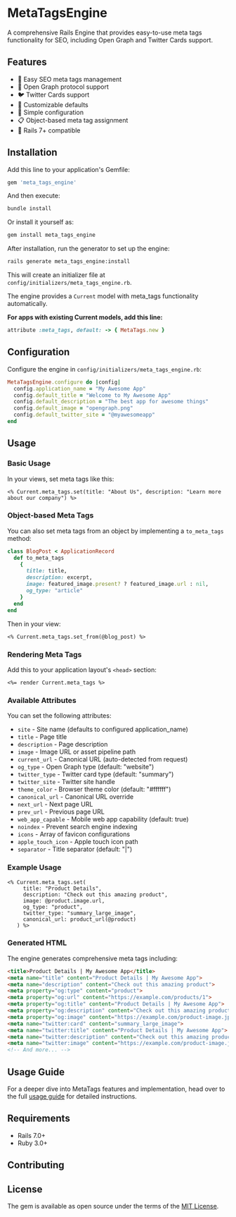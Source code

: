 # MetaTagsEngine

A comprehensive Rails Engine that provides easy-to-use meta tags functionality for SEO, including Open Graph and Twitter Cards support.

## Features

- 🎯 Easy SEO meta tags management
- 📱 Open Graph protocol support
- 🐦 Twitter Cards support
- 🎨 Customizable defaults
- 🔧 Simple configuration
- 📋 Object-based meta tag assignment
- 🚀 Rails 7+ compatible

## Installation

Add this line to your application's Gemfile:

```ruby
gem 'meta_tags_engine'
```

And then execute:

```bash
bundle install
```

Or install it yourself as:

```bash
gem install meta_tags_engine
```

After installation, run the generator to set up the engine:

```bash
rails generate meta_tags_engine:install
```

This will create an initializer file at `config/initializers/meta_tags_engine.rb`.

The engine provides a `Current` model with meta_tags functionality automatically.

**For apps with existing Current models, add this line:**
```ruby
attribute :meta_tags, default: -> { MetaTags.new }
```

## Configuration

Configure the engine in `config/initializers/meta_tags_engine.rb`:

```ruby
MetaTagsEngine.configure do |config|
  config.application_name = "My Awesome App"
  config.default_title = "Welcome to My Awesome App"
  config.default_description = "The best app for awesome things"
  config.default_image = "opengraph.png"
  config.default_twitter_site = "@myawesomeapp"
end
```

## Usage

### Basic Usage

In your views, set meta tags like this:

```erb
<% Current.meta_tags.set(title: "About Us", description: "Learn more about our company") %>
```

### Object-based Meta Tags

You can also set meta tags from an object by implementing a `to_meta_tags` method:

```ruby
class BlogPost < ApplicationRecord
  def to_meta_tags
    {
      title: title,
      description: excerpt,
      image: featured_image.present? ? featured_image.url : nil,
      og_type: "article"
    }
  end
end
```

Then in your view:

```erb
<% Current.meta_tags.set_from(@blog_post) %>
```

### Rendering Meta Tags

Add this to your application layout's `<head>` section:

```erb
<%= render Current.meta_tags %>
```

### Available Attributes

You can set the following attributes:

- `site` - Site name (defaults to configured application_name)
- `title` - Page title
- `description` - Page description
- `image` - Image URL or asset pipeline path
- `current_url` - Canonical URL (auto-detected from request)
- `og_type` - Open Graph type (default: "website")
- `twitter_type` - Twitter card type (default: "summary")
- `twitter_site` - Twitter site handle
- `theme_color` - Browser theme color (default: "#ffffff")
- `canonical_url` - Canonical URL override
- `next_url` - Next page URL
- `prev_url` - Previous page URL
- `web_app_capable` - Mobile web app capability (default: true)
- `noindex` - Prevent search engine indexing
- `icons` - Array of favicon configurations
- `apple_touch_icon` - Apple touch icon path
- `separator` - Title separator (default: "|")

### Example Usage

```erb
<% Current.meta_tags.set(
     title: "Product Details",
     description: "Check out this amazing product",
     image: @product.image.url,
     og_type: "product",
     twitter_type: "summary_large_image",
     canonical_url: product_url(@product)
   ) %>
```

### Generated HTML

The engine generates comprehensive meta tags including:

```html
<title>Product Details | My Awesome App</title>
<meta name="title" content="Product Details | My Awesome App">
<meta name="description" content="Check out this amazing product">
<meta property="og:type" content="product">
<meta property="og:url" content="https://example.com/products/1">
<meta property="og:title" content="Product Details | My Awesome App">
<meta property="og:description" content="Check out this amazing product">
<meta property="og:image" content="https://example.com/product-image.jpg">
<meta name="twitter:card" content="summary_large_image">
<meta name="twitter:title" content="Product Details | My Awesome App">
<meta name="twitter:description" content="Check out this amazing product">
<meta name="twitter:image" content="https://example.com/product-image.jpg">
<!-- And more... -->
```
## Usage Guide
For a deeper dive into MetaTags features and implementation, head over to the full [usage guide](https://github.com/Nickiam7/MetaTags/blob/main/USAGE.md) for detailed instructions.
## Requirements

- Rails 7.0+
- Ruby 3.0+

## Contributing


## License

The gem is available as open source under the terms of the [MIT License](https://opensource.org/licenses/MIT).
